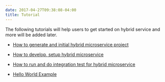 ```yaml
---
date: 2017-04-27T09:38:08-04:00
title: Tutorial
---
```




The following tutorials will help users to get started on hybrid service and more will be added later.

* [How to generate and initial hybrid microservice project](https://networknt.github.io/light-hybrid-4j/tutorial/setup/)

* [How to develop, setup  hybrid microservice](https://networknt.github.io/light-hybrid-4j/tutorial/implementation/)

* [How to run and do integration test for hybrid microservice](https://networknt.github.io/light-hybrid-4j/tutorial/integration/)

* [Hello World Example](https://networknt.github.io/light-hybrid-4j/tutorial/helloworld/)
